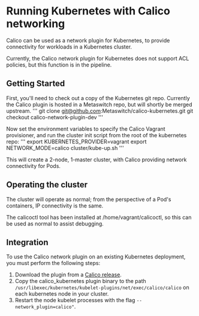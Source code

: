 # Running Kubernetes with Calico networking
Calico can be used as a network plugin for Kubernetes, to provide connectivity for workloads in a Kubernetes cluster.

Currently, the Calico network plugin for Kubernetes does not support ACL policies, but this function is in the pipeline.

## Getting Started
First, you'll need to check out a copy of the Kubernetes git repo. Currently the Calico plugin is hosted in a Metaswitch repo, but will shortly be merged upstream.
'''
git clone git@github.com:Metaswitch/calico-kubernetes.git
git checkout calico-network-plugin-dev
'''

Now set the environment variables to specify the Calico Vagrant provisioner, and run the cluster init script from the root of the kubernetes repo:
'''
export KUBERNETES_PROVIDER=vagrant
export NETWORK_MODE=calico
cluster/kube-up.sh
'''

This will create a 2-node, 1-master cluster, with Calico providing network connectivity for Pods.

## Operating the cluster
The cluster will operate as normal; from the perspective of a Pod's containers, IP connectivity is the same.

The calicoctl tool has been installed at /home/vagrant/calicoctl, so this can be used as normal to assist debugging.

## Integration
To use the Calico network plugin on an existing Kubernetes deployment, you must perform the following steps:
 
1. Download the plugin from a [Calico release](https://github.com/Metaswitch/calico-docker/releases/download/v0.4.8/calico_kubernetes).
2. Copy the calico_kubernetes plugin binary to the path `/usr/libexec/kubernetes/kubelet-plugins/net/exec/calico/calico` on each kubernetes node in your cluster.
3. Restart the node kubelet processes with the flag `--network_plugin=calico"`.